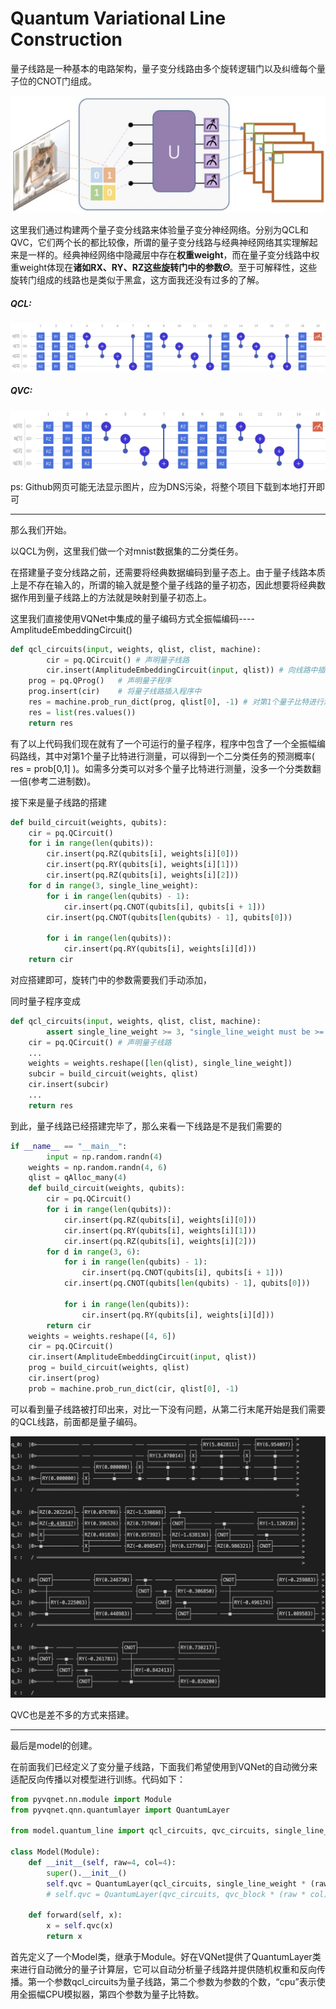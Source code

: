 # Quantum Variational Line Construction

量子线路是一种基本的电路架构，量子变分线路由多个旋转逻辑门以及纠缠每个量子位的CNOT门组成。

![QML](../../other/QML.jpg)

这里我们通过构建两个量子变分线路来体验量子变分神经网络。分别为QCL和QVC，它们两个长的都比较像，所谓的量子变分线路与经典神经网络其实理解起来是一样的。经典神经网络中隐藏层中存在**权重weight**，而在量子变分线路中权重weight体现在**诸如RX、RY、RZ这些旋转门中的参数𝛩**。至于可解释性，这些旋转门组成的线路也是类似于黑盒，这方面我还没有过多的了解。

##### QCL:

![qcl_circuit](../../other/qcl_circuit.jpg)

##### QVC:

![qcl_circuit](../../other/qvc_circuit.jpg)

ps: Github网页可能无法显示图片，应为DNS污染，将整个项目下载到本地打开即可

----

那么我们开始。

以QCL为例，这里我们做一个对mnist数据集的二分类任务。

在搭建量子变分线路之前，还需要将经典数据编码到量子态上。由于量子线路本质上是不存在输入的，所谓的输入就是整个量子线路的量子初态，因此想要将经典数据作用到量子线路上的方法就是映射到量子初态上。

这里我们直接使用VQNet中集成的量子编码方式全振幅编码----AmplitudeEmbeddingCircuit()

```python
def qcl_circuits(input, weights, qlist, clist, machine):
		cir = pq.QCircuit()	# 声明量子线路
		cir.insert(AmplitudeEmbeddingCircuit(input, qlist))	# 向线路中插入量子编码
    prog = pq.QProg()	# 声明量子程序
    prog.insert(cir)	# 将量子线路插入程序中
    res = machine.prob_run_dict(prog, qlist[0], -1)	# 对第1个量子比特进行测量
    res = list(res.values())
    return res
```

有了以上代码我们现在就有了一个可运行的量子程序，程序中包含了一个全振幅编码路线，其中对第1个量子比特进行测量，可以得到一个二分类任务的预测概率( res = prob[0,1] )。如需多分类可以对多个量子比特进行测量，没多一个分类数翻一倍(参考二进制数)。

接下来是量子线路的搭建

```python
def build_circuit(weights, qubits):
    cir = pq.QCircuit()
    for i in range(len(qubits)):
        cir.insert(pq.RZ(qubits[i], weights[i][0]))
        cir.insert(pq.RY(qubits[i], weights[i][1]))
        cir.insert(pq.RZ(qubits[i], weights[i][2]))
    for d in range(3, single_line_weight):
        for i in range(len(qubits) - 1):
            cir.insert(pq.CNOT(qubits[i], qubits[i + 1]))
        cir.insert(pq.CNOT(qubits[len(qubits) - 1], qubits[0]))

        for i in range(len(qubits)):
            cir.insert(pq.RY(qubits[i], weights[i][d]))
    return cir
```

对应搭建即可，旋转门中的参数需要我们手动添加，

同时量子程序变成

```python
def qcl_circuits(input, weights, qlist, clist, machine):
		assert single_line_weight >= 3, "single_line_weight must be >= 3"
    cir = pq.QCircuit()	# 声明量子线路
    ...
    weights = weights.reshape([len(qlist), single_line_weight])
    subcir = build_circuit(weights, qlist)
    cir.insert(subcir)
    ...
    return res
```

到此，量子线路已经搭建完毕了，那么来看一下线路是不是我们需要的

```python
if __name__ == "__main__":
		input = np.random.randn(4)
    weights = np.random.randn(4, 6)
    qlist = qAlloc_many(4)
    def build_circuit(weights, qubits):
        cir = pq.QCircuit()
        for i in range(len(qubits)):
            cir.insert(pq.RZ(qubits[i], weights[i][0]))
            cir.insert(pq.RY(qubits[i], weights[i][1]))
            cir.insert(pq.RZ(qubits[i], weights[i][2]))
        for d in range(3, 6):
            for i in range(len(qubits) - 1):
                cir.insert(pq.CNOT(qubits[i], qubits[i + 1]))
            cir.insert(pq.CNOT(qubits[len(qubits) - 1], qubits[0]))

            for i in range(len(qubits)):
                cir.insert(pq.RY(qubits[i], weights[i][d]))
        return cir
    weights = weights.reshape([4, 6])
    cir = pq.QCircuit()
    cir.insert(AmplitudeEmbeddingCircuit(input, qlist))
    prog = build_circuit(weights, qlist)
    cir.insert(prog)
    prob = machine.prob_run_dict(cir, qlist[0], -1)
```

可以看到量子线路被打印出来，对比一下没有问题，从第二行末尾开始是我们需要的QCL线路，前面都是量子编码。

<img src="../../other/qcl_test.jpg" alt="qcl_test" style="zoom:50%;" />

QVC也是差不多的方式来搭建。

----

最后是model的创建。

在前面我们已经定义了变分量子线路，下面我们希望使用到VQNet的自动微分来适配反向传播以对模型进行训练。代码如下：

```python
from pyvqnet.nn.module import Module
from pyvqnet.qnn.quantumlayer import QuantumLayer

from model.quantum_line import qcl_circuits, qvc_circuits, single_line_weight, qvc_block

class Model(Module):
    def __init__(self, raw=4, col=4):
        super().__init__()
        self.qvc = QuantumLayer(qcl_circuits, single_line_weight * (raw * col), "cpu", raw * col)
        # self.qvc = QuantumLayer(qvc_circuits, qvc_block * (raw * col) * 3, "cpu", raw * col)

    def forward(self, x):
        x = self.qvc(x)
        return x
```

首先定义了一个Model类，继承于Module。好在VQNet提供了QuantumLayer类来进行自动微分的量子计算层，它可以自动分析量子线路并提供随机权重和反向传播。第一个参数qcl_circuits为量子线路，第二个参数为参数的个数，“cpu”表示使用全振幅CPU模拟器，第四个参数为量子比特数。